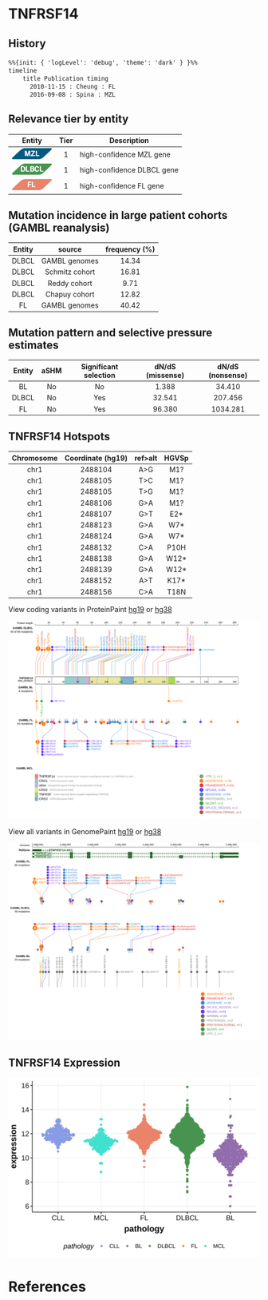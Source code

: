 # TNFRSF14

## History
```mermaid
%%{init: { 'logLevel': 'debug', 'theme': 'dark' } }%%
timeline
    title Publication timing
      2010-11-15 : Cheung : FL
      2016-09-08 : Spina : MZL
```

## Relevance tier by entity

|Entity|Tier|Description                           |
|:------:|:----:|--------------------------------------|
|![MZL](images/icons/MZL_tier1.png)|1|high-confidence MZL gene|
|![DLBCL](images/icons/DLBCL_tier1.png) |1   |high-confidence DLBCL gene            |
|![FL](images/icons/FL_tier1.png)    |1   |high-confidence FL gene               |

## Mutation incidence in large patient cohorts (GAMBL reanalysis)

|Entity|source               |frequency (%)|
|:------:|:---------------------:|:-------------:|
|DLBCL |GAMBL genomes        |14.34        |
|DLBCL |Schmitz cohort       |16.81        |
|DLBCL |Reddy cohort         | 9.71        |
|DLBCL |Chapuy cohort        |12.82        |
|FL    |GAMBL genomes        |40.42        |

## Mutation pattern and selective pressure estimates

|Entity|aSHM|Significant selection|dN/dS (missense)|dN/dS (nonsense)|
|:------:|:----:|:---------------------:|:----------------:|:----------------:|
|BL    |No  |No                   | 1.388          |  34.410        |
|DLBCL |No  |Yes                  |32.541          | 207.456        |
|FL    |No  |Yes                  |96.380          |1034.281        |



## TNFRSF14 Hotspots

| Chromosome |Coordinate (hg19) | ref>alt | HGVSp | 
 | :---:| :---: | :--: | :---: |
| chr1 | 2488104 | A>G | M1? |
| chr1 | 2488105 | T>C | M1? |
| chr1 | 2488105 | T>G | M1? |
| chr1 | 2488106 | G>A | M1? |
| chr1 | 2488107 | G>T | E2* |
| chr1 | 2488123 | G>A | W7* |
| chr1 | 2488124 | G>A | W7* |
| chr1 | 2488132 | C>A | P10H |
| chr1 | 2488138 | G>A | W12* |
| chr1 | 2488139 | G>A | W12* |
| chr1 | 2488152 | A>T | K17* |
| chr1 | 2488156 | C>A | T18N |

View coding variants in ProteinPaint [hg19](https://morinlab.github.io/LLMPP/GAMBL/TNFRSF14_protein.html)  or [hg38](https://morinlab.github.io/LLMPP/GAMBL/TNFRSF14_protein_hg38.html)

![](images/proteinpaint/TNFRSF14_NM_003820.svg)

View all variants in GenomePaint [hg19](https://morinlab.github.io/LLMPP/GAMBL/TNFRSF14.html)  or [hg38](https://morinlab.github.io/LLMPP/GAMBL/TNFRSF14_hg38.html)

![](images/proteinpaint/TNFRSF14.svg)

## TNFRSF14 Expression
![](images/gene_expression/TNFRSF14_by_pathology.svg)


<!-- ORIGIN: cheungAcquiredTNFRSF14Mutations2010a @cheungAcquiredTNFRSF14Mutations2010a -->
<!-- FL: cheungAcquiredTNFRSF14Mutations2010a -->
<!-- MZL: spinaGeneticsNodalMarginal2016b @spinaGeneticsNodalMarginal2016b -->
<!-- DLBCL: cheungAcquiredTNFRSF14Mutations2010a -->

# References

